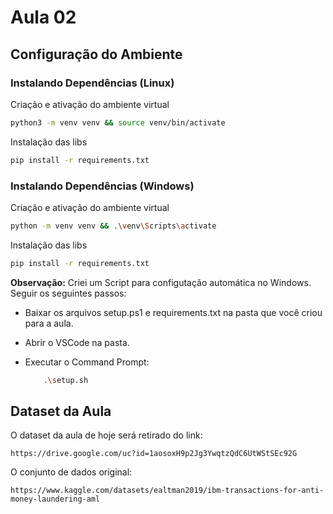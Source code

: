 # Aula 02

## Configuração do Ambiente

### Instalando Dependências (Linux)

Criação e ativação do ambiente virtual
```bash
python3 -m venv venv && source venv/bin/activate
``` 
Instalação das libs
```bash
pip install -r requirements.txt
``` 

### Instalando Dependências (Windows)

Criação e ativação do ambiente virtual
```bash
python -m venv venv && .\venv\Scripts\activate
``` 
Instalação das libs
```bash
pip install -r requirements.txt
``` 

**Observação:** Criei um Script para configutação automática no Windows. Seguir os seguintes passos:

- Baixar os arquivos setup.ps1 e requirements.txt na pasta que você criou para a aula.

- Abrir o VSCode na pasta.

- Executar o Command Prompt:

    ```bash
        .\setup.sh
    ```

## Dataset da Aula

O dataset da aula de hoje será retirado do link:

```url
https://drive.google.com/uc?id=1aosoxH9p2Jg3YwqtzQdC6UtWStSEc92G
```


O conjunto de dados original:

```url
https://www.kaggle.com/datasets/ealtman2019/ibm-transactions-for-anti-money-laundering-aml
```